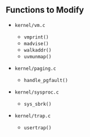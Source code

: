 ## Functions to Modify

- `kernel/vm.c`
  
  - `vmprint()`
  - `madvise()`
  - `walkaddr()`
  - `uvmunmap()`

- `kernel/paging.c`
  
  - `handle_pgfault()`

- `kernel/sysproc.c`
  
  - `sys_sbrk()`

- `kernel/trap.c`
  
  - `usertrap()`